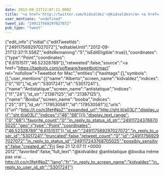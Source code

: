 ```yaml
---
date: 2012-09-21T12:07:11.000Z
title: "<a href='http://twitter.com/kidvaldez'>@kidvaldez</a> <a href='http://twitter.com/antistatique'>@antistatique</a> <a href='http://twitter.com/booba'>@booba</a> même pas vrai … http://t.co/n3feHNqZ″"
user_mentions: "undefined"
tweet_id: "249117569297027072"
pub_type: "tweet"
---
```

{"edit_info":{"initial":{"editTweetIds":["249117569297027072"],"editableUntil":"2012-09-21T12:37:11.558Z","editsRemaining":"5","isEditEligible":true}},"coordinates":{"type":"Point","coordinates":["6.6151511","46.52328789"]},"retweeted":false,"source":"<a href=\"https://tapbots.com/software/tweetbot/mac\" rel=\"nofollow\">Tweetbot for Mac</a>","entities":{"hashtags":[],"symbols":[],"user_mentions":[{"name":"Alberto","screen_name":"kidvaldez","indices":["0","10"],"id_str":"53017241","id":"53017241"},{"name":"Antistatique","screen_name":"antistatique","indices":["11","24"],"id_str":"21387125","id":"21387125"},{"name":"Booba","screen_name":"booba","indices":["25","31"],"id_str":"179530581","id":"179530581"}],"urls":[{"url":"http://t.co/n3feHNqZ","expanded_url":"http://sht.tl/a03LI","display_url":"sht.tl/a03LI","indices":["48","68"]}]},"display_text_range":["0","68"],"favorite_count":"0","in_reply_to_status_id_str":"249117243768705025","geo":{"type":"Point","coordinates":["46.52328789","6.6151511"]},"id_str":"249117569297027072","in_reply_to_user_id":"53017241","truncated":false,"retweet_count":"0","id":"249117569297027072","in_reply_to_status_id":"249117243768705025","possibly_sensitive":false,"created_at":"Fri Sep 21 12:07:11 +0000 2012","favorited":false,"full_text":"@kidvaldez @antistatique @booba même pas vrai … http://t.co/n3feHNqZ","lang":"fr","in_reply_to_screen_name":"kidvaldez","in_reply_to_user_id_str":"53017241"}
